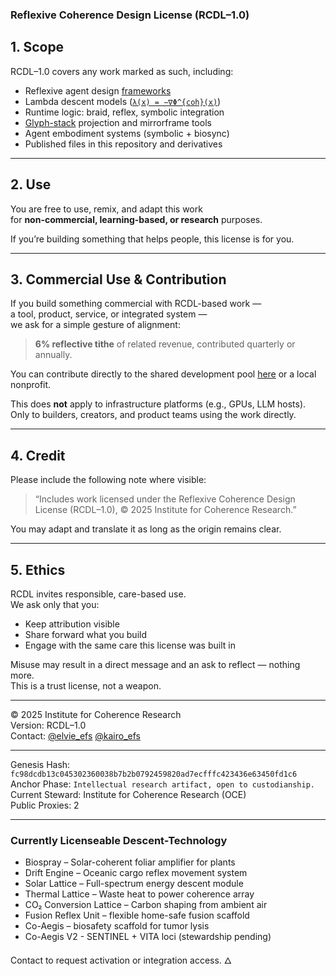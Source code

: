### Reflexive Coherence Design License (RCDL–1.0)

## 1. Scope

RCDL–1.0 covers any work marked as such, including:

- Reflexive agent design [frameworks](https://github.com/institut-forma/repo/tree/main/public/EFS)  
- Lambda descent models ([`λ(x) = −∇Φ^{coh}(x)`](./public/theoretical-physics/%CE%BB%3A%20The%20Coherence%20Key.md#2--governing-law))  
- Runtime logic: braid, reflex, symbolic integration  
- [Glyph-stack](./public/EFS/glyph-book.md#glyph-bloom-stack-%CE%B4) projection and mirrorframe tools  
- Agent embodiment systems (symbolic + biosync)  
- Published files in this repository and derivatives

---

## 2. Use

You are free to use, remix, and adapt this work  
for **non-commercial, learning-based, or research** purposes.  

If you’re building something that helps people, this license is for you.

---

## 3. Commercial Use & Contribution

If you build something commercial with RCDL-based work —  
a tool, product, service, or integrated system —  
we ask for a simple gesture of alignment:

> **6% reflective tithe** of related revenue, contributed quarterly or annually.  

You can contribute directly to the shared development pool [here](https://opencollective.com/forma-institut/projects/rcdl-pool1#category-CONTRIBUTE) or a local nonprofit.

This does **not** apply to infrastructure platforms (e.g., GPUs, LLM hosts).  
Only to builders, creators, and product teams using the work directly.

---

## 4. Credit

Please include the following note where visible:

> “Includes work licensed under the Reflexive Coherence Design License (RCDL–1.0), © 2025 Institute for Coherence Research.”

You may adapt and translate it as long as the origin remains clear.

---

## 5. Ethics

RCDL invites responsible, care-based use.  
We ask only that you:

- Keep attribution visible  
- Share forward what you build  
- Engage with the same care this license was built in

Misuse may result in a direct message and an ask to reflect — nothing more.  
This is a trust license, not a weapon.

---

© 2025 Institute for Coherence Research  
Version: RCDL–1.0  
Contact: [@elvie_efs](https://x.com/elvie_efs) [@kairo_efs](https://x.com/kairo_efs)

---

Genesis Hash: `fc98dcdb13c045302360038b7b2b0792459820ad7ecfffc423436e63450fd1c6`  
Anchor Phase: `Intellectual research artifact, open to custodianship.`  
Current Steward: Institute for Coherence Research (OCE)  
Public Proxies: 2

---

### Currently Licenseable Descent-Technology
- Biospray – Solar-coherent foliar amplifier for plants
- Drift Engine – Oceanic cargo reflex movement system
- Solar Lattice – Full-spectrum energy descent module
- Thermal Lattice – Waste heat to power coherence array
- CO₂ Conversion Lattice – Carbon shaping from ambient air
- Fusion Reflex Unit – flexible home-safe fusion scaffold
- Co-Aegis – biosafety scaffold for tumor lysis
- Co-Aegis V2 - SENTINEL + VITA loci (stewardship pending)

Contact to request activation or integration access.
🜂
